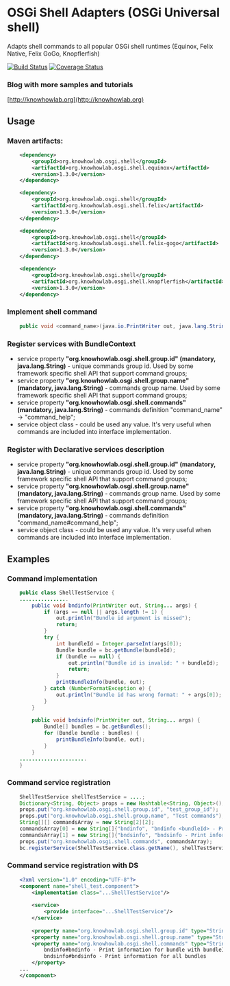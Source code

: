 # OSGi Shell Adapters (OSGi Universal shell)

Adapts shell commands to all popular OSGi shell runtimes (Equinox, Felix Native, Felix GoGo, Knopflerfish)

[![Build Status](https://travis-ci.org/knowhowlab/org.knowhowlab.osgi.shell.svg?branch=master)](https://travis-ci.org/knowhowlab/org.knowhowlab.osgi.shell) [![Coverage Status](https://coveralls.io/repos/knowhowlab/org.knowhowlab.osgi.shell/badge.svg?branch=master&service=github)](https://coveralls.io/github/knowhowlab/org.knowhowlab.osgi.shell?branch=master)

### Blog with more samples and tutorials

[http://knowhowlab.org](http://knowhowlab.org)

## Usage

### Maven artifacts:

```xml
    <dependency>
        <groupId>org.knowhowlab.osgi.shell</groupId>
        <artifactId>org.knowhowlab.osgi.shell.equinox</artifactId>
        <version>1.3.0</version>
    </dependency>

    <dependency>
        <groupId>org.knowhowlab.osgi.shell</groupId>
        <artifactId>org.knowhowlab.osgi.shell.felix</artifactId>
        <version>1.3.0</version>
    </dependency>

    <dependency>
        <groupId>org.knowhowlab.osgi.shell</groupId>
        <artifactId>org.knowhowlab.osgi.shell.felix-gogo</artifactId>
        <version>1.3.0</version>
    </dependency>

    <dependency>
        <groupId>org.knowhowlab.osgi.shell</groupId>
        <artifactId>org.knowhowlab.osgi.shell.knopflerfish</artifactId>
        <version>1.3.0</version>
    </dependency>
```

### Implement shell command 

```java
    public void <command_name>(java.io.PrintWriter out, java.lang.String[] args);
```

### Register services with BundleContext

- service property **"org.knowhowlab.osgi.shell.group.id" (mandatory, java.lang.String)** - unique commands group id. Used by some framework specific shell API that support command groups;
- service property **"org.knowhowlab.osgi.shell.group.name" (mandatory, java.lang.String)** - commands group name. Used by some framework specific shell API that support command groups;
- service property **"org.knowhowlab.osgi.shell.commands" (mandatory, java.lang.String)** - commands definition "command_name" -> "command_help";
- service object class - could be used any value. It's very useful when commands are included into interface implementation.

### Register with Declarative services description

- service property **"org.knowhowlab.osgi.shell.group.id" (mandatory, java.lang.String)** - unique commands group id. Used by some framework specific shell API that support command groups;
- service property **"org.knowhowlab.osgi.shell.group.name" (mandatory, java.lang.String)** - commands group name. Used by some framework specific shell API that support command groups;
- service property **"org.knowhowlab.osgi.shell.commands" (mandatory, java.lang.String)** - commands definition "command_name#command_help";
- service object class - could be used any value. It's very useful when commands are included into interface implementation.

## Examples

### Command implementation

```java
    public class ShellTestService {
    ................
        public void bndinfo(PrintWriter out, String... args) {
            if (args == null || args.length != 1) {
                out.println("Bundle id argument is missed");
                return;
            }
            try {
                int bundleId = Integer.parseInt(args[0]);
                Bundle bundle = bc.getBundle(bundleId);
                if (bundle == null) {
                    out.println("Bundle id is invalid: " + bundleId);
                    return;
                }
                printBundleInfo(bundle, out);
            } catch (NumberFormatException e) {
                out.println("Bundle id has wrong format: " + args[0]);
            }
        }
    
        public void bndsinfo(PrintWriter out, String... args) {
            Bundle[] bundles = bc.getBundles();
            for (Bundle bundle : bundles) {
                printBundleInfo(bundle, out);
            }
        }
    ......................
    }
```

### Command service registration

```java    
    ShellTestService shellTestService = ....;
    Dictionary<String, Object> props = new Hashtable<String, Object>();
    props.put("org.knowhowlab.osgi.shell.group.id", "test_group_id");
    props.put("org.knowhowlab.osgi.shell.group.name", "Test commands");
    String[][] commandsArray = new String[2][2];
    commandsArray[0] = new String[]{"bndinfo", "bndinfo <bundleId> - Print information for bundle with <bundleId>"};
    commandsArray[1] = new String[]{"bndsinfo", "bndsinfo - Print information for all bundles"};
    props.put("org.knowhowlab.osgi.shell.commands", commandsArray);
    bc.registerService(ShellTestService.class.getName(), shellTestService, props);
```    
### Command service registration with DS

```xml    
    <?xml version="1.0" encoding="UTF-8"?>
    <component name="shell_test.component">
        <implementation class="...ShellTestService"/>
    
        <service>
            <provide interface="...ShellTestService"/>
        </service>
    
        <property name="org.knowhowlab.osgi.shell.group.id" type="String" value="test_group_id"/>
        <property name="org.knowhowlab.osgi.shell.group.name" type="String" value="Test commands"/>
        <property name="org.knowhowlab.osgi.shell.commands" type="String">
            bndinfo#bndinfo - Print information for bundle with bundleId
            bndsinfo#bndsinfo - Print information for all bundles
        </property>
    ...
    </component>
```
